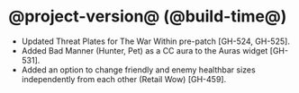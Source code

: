 # @project-version@ (@build-time@)

* Updated Threat Plates for The War Within pre-patch [GH-524, GH-525].
* Added Bad Manner (Hunter, Pet) as a CC aura to the Auras widget [GH-531].
* Added an option to change friendly and enemy healthbar sizes independently from each other (Retail Wow) [GH-459].